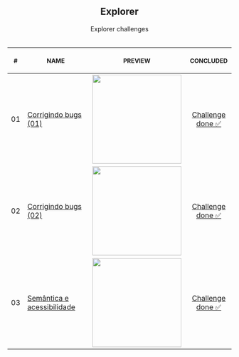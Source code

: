 
<div align="center">
  
  <h2 align="center">Explorer</h2>

</div>

<p align="center">
    Explorer challenges
    <br>
    <br>
    <table>
    <thead>
        <tr>
            <th align="center">
                <img width="20" height="1"> 
                <p>
                    <small>#</small>
                </p>
            </th>
            <th align="center">
                <img width="300" height="1"> 
                <p> 
                    <small>
                        NAME
                    </small>
                </p>
            </th>
            <th align="center">
                <img width="250" height="1">
                <p align="center"> 
                    <small>
                    PREVIEW
                    </small>
                </p>
            </th>
            <th align="center">
                <img width="100" height="1">
                <p align="center"> 
                    <small>
                    CONCLUDED
                    </small>
                </p>
            </th>
        </tr>
    </thead>
    <tbody>
        <tr>
            <td>01</td>
            <td><a href="Stage-02/corrigindo-bugs-(01)">Corrigindo bugs (01) </a></td>
            <td align="center">
            <a href="01"><img width="200px" src="https://i.imgur.com/BOaJdXD.png" /></a></td>
            <td align="center"><a href="https://denilsonbaptista.github.io/explorer/Stage-02/corrigindo-bugs-(01)/">Challenge<br /> done ✅</a></td>
        </tr>
        <tr>
            <td>02</td>
            <td><a href="Stage-02/corrigindo-bugs-(02)">Corrigindo bugs (02)</a></td>
            <td align="center"><a href="02"><img width="200px" src="https://i.imgur.com/Vow5dDM.png" /></a></td>
            <td align="center"><a href="https://denilsonbaptista.github.io/explorer/Stage-02/corrigindo-bugs-(02)/">Challenge<br /> done ✅</a></td>
        </tr>
        <tr>
            <td>03</td>
            <td><a href="Stage-02/codigo-do-desafio-acessibilidade">Semântica e acessibilidade</a></td>
            <td align="center"><a href="02"><img width="200px" src="https://i.imgur.com/BO8nU5e.png" /></a></td>
            <td align="center"><a href="https://denilsonbaptista.github.io/explorer/Stage-02/codigo-do-desafio-acessibilidade/">Challenge<br /> done ✅</a></td>
        </tr>
    </tbody>
</table></p>
